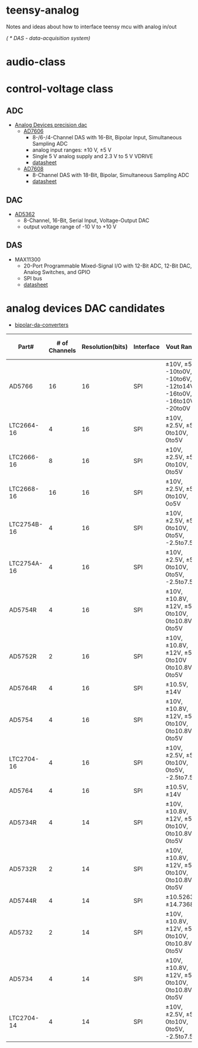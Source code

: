 # teensy-analog
Notes and ideas about how to interface teensy mcu with analog in/out

*( * DAS - data-acquisition system)*

# audio-class 
# control-voltage class
## ADC
* [Analog Devices precision dac](https://www.analog.com/en/products/digital-to-analog-converters/standard-dac/precision-dac/bipolar-da-converters.html)
  * [AD7606](https://www.analog.com/en/products/ad7606-6.html) 
    * 8-/6-/4-Channel DAS with 16-Bit, Bipolar Input, Simultaneous Sampling ADC  
    * analog input ranges: ±10 V, ±5 V
    * Single 5 V analog supply and 2.3 V to 5 V VDRIVE
    * [datasheet](https://www.analog.com/media/en/technical-documentation/data-sheets/ad7606_7606-6_7606-4.pdf)
  * [AD7608](https://www.analog.com/en/products/ad7608.html)
    * 8-Channel DAS with 18-Bit, Bipolar, Simultaneous Sampling ADC
    * [datasheet](https://www.analog.com/en/products/ad7608.html)
## DAC
* [AD5362](https://www.analog.com/en/products/ad5362.html)
  * 8-Channel, 16-Bit, Serial Input, Voltage-Output DAC
  * output voltage range of -10 V to +10 V
  
## DAS
* MAX11300
  * 20-Port Programmable Mixed-Signal I/O with 12-Bit ADC, 12-Bit DAC, Analog Switches, and GPIO  
  * SPI bus
  * [datasheet](https://www.maximintegrated.com/en/products/analog/data-converters/analog-to-digital-converters/MAX11300.html)

# analog devices DAC candidates
  * [bipolar-da-converters](https://www.analog.com/en/products/digital-to-analog-converters/standard-dac/precision-dac/bipolar-da-converters.html)

|Part#|# of Channels|Resolution(bits)|Interface|Vout Range|DAC INL(max)(LSBs)|Settling Time(typ)(s p-p)|Power(typ)(W)|Price (1000+)($ US)|
|--- |--- |--- |--- |--- |--- |--- |--- |--- |
|AD5766|16|16|SPI|±10V, ±5V, -10to0V, -10to6V, -12to14V, -16to0V, -16to10V, -20to0V|$35.00 (AD5766BCBZ-RL7)|
|LTC2664-16|4|16|SPI|±10V, ±2.5V, ±5V, 0to10V, 0to5V|$15.60 (LTC2664CUH-16#PBF)|
|LTC2666-16|8|16|SPI|±10V, ±2.5V, ±5V, 0to10V, 0to5V|$21.75 (LTC2666CUH-16#PBF)|
|LTC2668-16|16|16|SPI|±10V, ±2.5V, ±5V, 0to10V, 0o5V|$31.25 (LTC2668CUJ-16#PBF)|
|LTC2754B-16|4|16|SPI|±10V, ±2.5V, ±5V, 0to10V, 0to5V, -2.5to7.5V|$17.85 (LTC2754BCUKG-16#PBF)|
|LTC2754A-16|4|16|SPI|±10V, ±2.5V, ±5V, 0to10V, 0to5V, -2.5to7.5V|$19.70 (LTC2754ACUKG-16#PBF)|
|AD5754R|4|16|SPI|±10V, ±10.8V, ±12V, ±5V, 0to10V, 0to10.8V, 0to5V|$13.34 (AD5754RBREZ)|
|AD5752R|2|16|SPI|±10V, ±10.8V, ±12V, ±5V, 0to10V 0to10.8V, 0to5V|$9.22 (AD5752RBREZ)|
|AD5764R|4|16|SPI|±10.5V, ±14V|$28.35 (AD5764RBSUZ)|
|AD5754|4|16|SPI|±10V, ±10.8V, ±12V, ±5V, 0to10V, 0to10.8V, 0to5V|$10.35 (AD5754AREZ)|
|LTC2704-16|4|16|SPI|±10V, ±2.5V, ±5V, 0to10V, 0to5V, -2.5to7.5V|$29.95 (LTC2704CGW-16#PBF)|
|AD5764|4|16|SPI|±10.5V, ±14V|$23.33 (AD5764ASUZ)|
|AD5734R|4|14|SPI|±10V, ±10.8V, ±12V, ±5V, 0to10V, 0to10.8V, 0to5V|$11.28 (AD5734RBREZ)|
|AD5732R|2|14|SPI|±10V, ±10.8V, ±12V, ±5V, 0to10V, 0to10.8V, 0to5V|$7.73 (AD5732RBREZ)|
|AD5744R|4|14|SPI|±10.5263V, ±14.7368V|$24.31 (AD5744RCSUZ)|
|AD5732|2|14|SPI|±10V, ±10.8V, ±12V, ±5V, 0to10V, 0to10.8V, 0to5V|$5.67 (AD5732AREZ)|
|AD5734|4|14|SPI|±10V, ±10.8V, ±12V, ±5V, 0to10V, 0to10.8V, 0to5V|$8.50 (AD5734AREZ)|
|LTC2704-14|4|14|SPI|±10V, ±2.5V, ±5V, 0to10V, 0to5V, -2.5to7.5V|$24.95 (LTC2704CGW-14#PBF)
